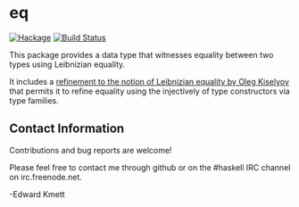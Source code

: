 eq
==

[![Hackage](https://img.shields.io/hackage/v/eq.svg)](https://hackage.haskell.org/package/eq) [![Build Status](https://secure.travis-ci.org/ekmett/eq.png?branch=master)](http://travis-ci.org/ekmett/eq)

This package provides a data type that witnesses equality between two types using Leibnizian equality.

It includes a [refinement to the notion of Leibnizian equality by Oleg Kiselyov](http://www.haskell.org/pipermail/haskell-cafe/2010-May/077177.html) 
that permits it to refine equality using the injectively of type constructors via type families.

Contact Information
-------------------

Contributions and bug reports are welcome!

Please feel free to contact me through github or on the #haskell IRC channel on irc.freenode.net.

-Edward Kmett
